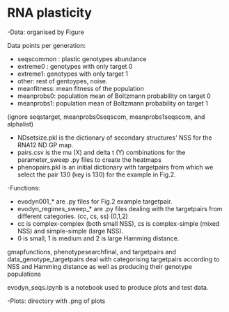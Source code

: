 # RNA plasticity 
-Data: organised by Figure

Data points per generation:

- seqscommon : plastic genotypes abundance 
- extreme0 : genotypes with only target 0
- extreme1: genotypes with only target 1 
- other: rest of gentoypes, noise. 
- meanfitness: mean fitness of the population
- meanprobs0: population mean of Boltzmann probability on target 0
- meanprobs1: population mean of Boltzmann probability on target 1

(ignore seqstarget, meanprobs0seqscom, meanprobs1seqscom, and alphalist)

- NDsetsize.pkl is the dictionary of secondary structures' NSS for the RNA12 ND GP map.
- pairs.csv is the mu (X) and delta t (Y) combinations for the parameter_sweep .py files to create the heatmaps
- phenopairs.pkl is an initial dictionary with targetpairs from which we select the pair 130 (key is 130) for the example in Fig.2.

-Functions: 

- evodyn001_* are .py files for Fig.2 example targetpair. 
- evodyn_regimes_sweep_* are .py files dealing with the targetpairs from different categories. (cc, cs, ss) (0,1,2)
- cc is complex-complex (both small NSS), cs is complex-simple (mixed NSS) and simple-simple (large NSS).
- 0 is small, 1 is medium and 2 is large Hamming distance.


gmapfunctions, phenotypesearchfinal, and targetpairs and data_genotype_targetpairs deal with categorising targetpairs according to NSS and Hamming distance as well as producing their genotype populations

evodyn_seqs.ipynb is a notebook used to produce plots and test data.

-Plots: directory with .png of plots
